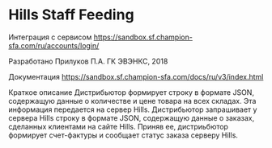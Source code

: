 # Hills Staff Feeding
Интеграция с сервисом 
https://sandbox.sf.champion-sfa.com/ru/accounts/login/

Разработано
Прилуков П.А.
ГК ЭВЭНКС, 2018

Документация
https://sandbox.sf.champion-sfa.com/docs/ru/v3/index.html

Краткое описание
Дистрибьютор формирует строку в формате JSON, содержащую данные о количестве и цене товара на всех складах. Эта информация передается на сервер Hills.
Дистрибьютор запрашивает у сервера Hills строку в формате JSON, содержащую данные о заказах, сделанных клиентами на сайте Hills. Приняв ее, дистриьбютор формирует счет-фактуры и сообщает статус заказа серверу Hills.
